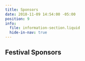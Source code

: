 ```yaml
---
title: Sponsors
date: 2018-11-09 14:54:00 -05:00
position: 9
info:
  file: information-section.liquid
  hide-in-nav: true
---
```


## Festival Sponsors